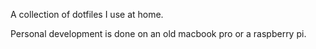 A collection of dotfiles I use at home.

Personal development is done on an old macbook pro or a raspberry pi.
